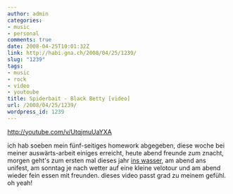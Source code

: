 ```yaml
---
author: admin
categories:
- music
- personal
comments: true
date: 2008-04-25T10:01:32Z
link: http://habi.gna.ch/2008/04/25/1239/
slug: "1239"
tags:
- music
- rock
- video
- youtoube
title: Spiderbait - Black Betty [video]
url: /2008/04/25/1239/
wordpress_id: 1239
---
```


http://youtube.com/v/UtqjmuUaYXA

ich hab soeben mein fünf-seitiges homework abgegeben, diese woche bei meiner auswärts-arbeit einiges erreicht, heute abend freunde zum znacht, morgen geht's zum ersten mal dieses jahr [ins wasser](http://www.dck.ch/ezcontents/showdetails.php?contentid=806), am abend ans unifest, am sonntag je nach wetter auf eine kleine velotour und am abend wieder fein essen mit freunden.
dieses video passt grad zu meinem gefühl. oh yeah!
